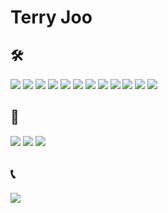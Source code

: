 # Terry Joo
## 🛠
<img src="https://img.shields.io/badge/★★★★☆-719af4?style=flat-square&logo=typescript&logoColor=719af4&label=TypeScript"/>
<img src="https://img.shields.io/badge/★★★★★-ea2845?style=flat-square&logo=nestjs&logoColor=ea2845&label=NestJS"/>
<img src="https://img.shields.io/badge/★★★★☆-336791?style=flat-square&logo=postgresql&logoColor=white&label=PostgreSQL"/>
<img src="https://img.shields.io/badge/★★★☆☆-336791?style=flat-square&logo=mysql&logoColor=white&label=MySQL"/>
<img src="https://img.shields.io/badge/★★★☆☆-2b5b84?style=flat-square&logo=python&logoColor=gold&label=Python3"/>
<img src="https://img.shields.io/badge/★★★☆☆-0C4B33?style=flat-square&logo=django&logoColor=white&label=Django"/>
<img src="https://img.shields.io/badge/★★☆☆☆-white?style=flat-square&logo=java&logoColor=white&label=Java"/>
<img src="https://img.shields.io/badge/★★☆☆☆-3DDC84?style=flat-square&logo=android&logoColor=white&label=Android"/>
<img src="https://img.shields.io/badge/★★☆☆☆-80ea6e?style=flat-square&logo=springboot&logoColor=white&label=SpringBoot"/>
<img src="https://img.shields.io/badge/★☆☆☆☆-007d9c?style=flat-square&logo=go&logoColor=white&label=Go"/>
<img src="https://img.shields.io/badge/★☆☆☆☆-0468d7?style=flat-square&logo=dart&logoColor=white&label=Dart"/>
<img src="https://img.shields.io/badge/★☆☆☆☆-0468d7?style=flat-square&logo=flutter&logoColor=white&label=Flutter"/>

## 🧐
<img src="https://img.shields.io/badge/Kotlin-7f52ff?logo=kotlin&logoColor=white"/>
<img src="https://img.shields.io/badge/V-4a607e?logo=v&logoColor=white"/>
<img src="https://img.shields.io/badge/Svelte-ff3e00?logo=svelte&logoColor=white"/>

## 📞
<a href="mailto:jooyungik@gmail.com"><img src="https://img.shields.io/badge/jooyungik@gmail.com-3e3e3e?logo=gmail&logoColor=white"/></a>
